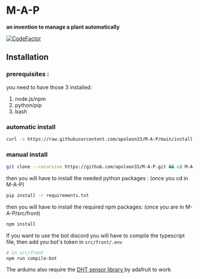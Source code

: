 # M-A-P 
**an invention to manage a plant automatically**

[![CodeFactor](https://www.codefactor.io/repository/github/apoleon33/m-a-p/badge/main)](https://www.codefactor.io/repository/github/apoleon33/m-a-p/overview/dev)

## Installation

### prerequisites :
you need to have those 3 installed:
1. node.js/npm
2. python/pip
3. bash

### automatic install

```sh
curl -s https://raw.githubusercontent.com/apoleon33/M-A-P/main/install.sh | sh
 ```

### manual install

```sh
git clone --recursive https://github.com/apoleon33/M-A-P.git && cd M-A-P
 ```

then you will have to install the needed python packages :
(once you cd in M-A-P)
```sh
pip install -r requirements.txt
 ```
 then you will have to install the required npm packages:
 (once you are in M-A-P/src/front)
 ```sh
npm install
 ```

If you want to use the bot discord you will have to compile the typescript file, then add you bot's token in `src/front/.env` 
```sh
# in src/front
npm run compile-bot
```

 The arduino also require the [
DHT sensor library ](https://github.com/adafruit/DHT-sensor-library) by adafruit to work